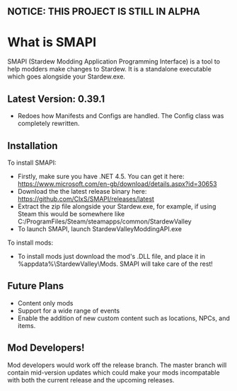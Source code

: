 ## NOTICE: THIS PROJECT IS STILL IN ALPHA

# What is SMAPI

SMAPI (Stardew Modding Application Programming Interface) is a tool to help modders make changes to Stardew. It is a standalone executable which goes alongside your Stardew.exe.

## Latest Version: 0.39.1
- Redoes how Manifests and Configs are handled. The Config class was completely rewritten.

## Installation

To install SMAPI:
- Firstly, make sure you have .NET 4.5. You can get it here: https://www.microsoft.com/en-gb/download/details.aspx?id=30653
- Download the the latest release binary here: https://github.com/ClxS/SMAPI/releases/latest
- Extract the zip file alongside your Stardew.exe, for example, if using Steam this would be somewhere like C:/ProgramFiles/Steam/steamapps/common/StardewValley
- To launch SMAPI, launch StardewValleyModdingAPI.exe

To install mods:
- To install mods just download the mod's .DLL file, and place it in %appdata%\StardewValley\Mods\. SMAPI will take care of the rest!

## Future Plans
- Content only mods
- Support for a wide range of events
- Enable the addition of new custom content such as locations, NPCs, and items.

## Mod Developers!

Mod developers would work off the release branch. The master branch will contain mid-version updates which could make your mods incompatable with both the current release and the upcoming releases.
